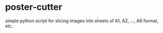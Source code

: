 # poster-cutter
simple python script for slicing images into sheets of A1, A2, ..., A6 format, etc.
